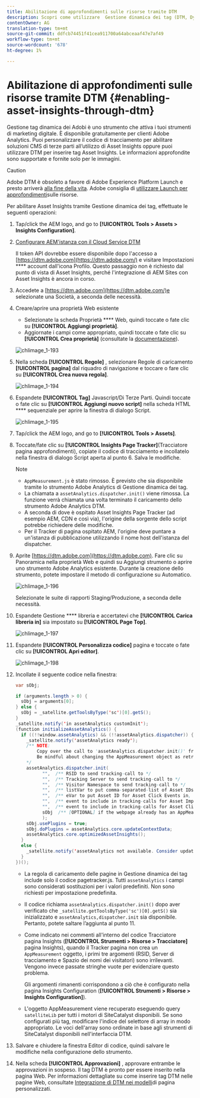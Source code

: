 ```yaml
---
title: Abilitazione di approfondimenti sulle risorse tramite DTM
description: Scopri come utilizzare  Gestione dinamica dei tag (DTM, Dynamic Tag Management) di Adobe per abilitare le informazioni sulle risorse.
contentOwner: AG
translation-type: tm+mt
source-git-commit: ddfcb74451f41cea911700a64abceaaf47e7af49
workflow-type: tm+mt
source-wordcount: '678'
ht-degree: 1%

---
```



# Abilitazione di approfondimenti sulle risorse tramite DTM {#enabling-asset-insights-through-dtm}

 Gestione tag dinamica dei Adobi è uno strumento che attiva i tuoi strumenti di marketing digitale. È disponibile gratuitamente per  clienti Adobe Analytics. Puoi personalizzare il codice di tracciamento per abilitare soluzioni CMS di terze parti all’utilizzo di Asset Insights oppure puoi utilizzare DTM per inserire tag Asset Insights. Le informazioni approfondite sono supportate e fornite solo per le immagini.

>[!CAUTION]
>
> Adobe DTM è obsoleto a favore di  Adobe Experience Platform Launch e presto arriverà [alla fine della vita](https://medium.com/launch-by-adobe/dtm-plans-for-a-sunset-3c6aab003a6f).  Adobe consiglia di [utilizzare Launch per approfondimenti](https://experienceleague.adobe.com/docs/experience-manager-learn/assets/advanced/asset-insights-launch-tutorial.html)sulle risorse.

Per abilitare Asset Insights tramite Gestione dinamica dei tag, effettuate le seguenti operazioni:

1. Tap/click the AEM logo, and go to **[!UICONTROL Tools > Assets > Insights Configuration]**.
1. [Configurare AEM&#39;istanza con il Cloud Service DTM](../sites-administering/dtm.md)

   Il token API dovrebbe essere disponibile dopo l&#39;accesso a [https://dtm.adobe.com](https://dtm.adobe.com/) e visitare Impostazioni **** account dall&#39;icona Profilo. Questo passaggio non è richiesto dal punto di vista di Asset Insights, perché l&#39;integrazione di  AEM Sites con Asset Insights è ancora in corso.

1. Accedete a [https://dtm.adobe.com](https://dtm.adobe.com/)e selezionate una Società, a seconda delle necessità.
1. Creare/aprire una proprietà Web esistente

   * Selezionate la scheda Proprietà **** Web, quindi toccate o fate clic su **[!UICONTROL Aggiungi proprietà]**.
   * Aggiornate i campi come appropriato, quindi toccate o fate clic su **[!UICONTROL Crea proprietà]** (consultate la [documentazione](https://helpx.adobe.com/experience-manager/using/dtm.html)).

   ![chlimage_1-193](assets/chlimage_1-193.png)

1. Nella scheda **[!UICONTROL Regole]** , selezionare Regole di caricamento **[!UICONTROL pagina]** dal riquadro di navigazione e toccare o fare clic su **[!UICONTROL Crea nuova regola]**.

   ![chlimage_1-194](assets/chlimage_1-194.png)

1. Espandete **[!UICONTROL Tag]** Javascript/Di Terze Parti. Quindi toccate o fate clic su **[!UICONTROL Aggiungi nuovo script]** nella scheda HTML **** sequenziale per aprire la finestra di dialogo Script.

   ![chlimage_1-195](assets/chlimage_1-195.png)

1. Tap/click the AEM logo, and go to **[!UICONTROL Tools > Assets]**.
1. Toccate/fate clic su **[!UICONTROL Insights Page Tracker]**(Tracciatore pagina approfondimenti), copiate il codice di tracciamento e incollatelo nella finestra di dialogo Script aperta al punto 6. Salva le modifiche.

   >[!NOTE]
   >
   >* `AppMeasurement.js` è stato rimosso. È previsto che sia disponibile tramite lo strumento Adobe Analytics  di Gestione dinamica dei tag.
   >* La chiamata a `assetAnalytics.dispatcher.init()` viene rimossa. La funzione verrà chiamata una volta terminato il caricamento dello strumento Adobe Analytics  DTM.
   >* A seconda di dove è ospitato Asset Insights Page Tracker (ad esempio AEM, CDN e così via), l&#39;origine della sorgente dello script potrebbe richiedere delle modifiche.
   >* Per il Tracker di pagina ospitato AEM, l&#39;origine deve puntare a un&#39;istanza di pubblicazione utilizzando il nome host dell&#39;istanza del dispatcher.


1. Aprite [https://dtm.adobe.com](https://dtm.adobe.com). Fare clic su Panoramica nella proprietà Web e quindi su Aggiungi strumento o aprire uno strumento Adobe Analytics  esistente. Durante la creazione dello strumento, potete impostare il metodo di configurazione su Automatico.

   ![chlimage_1-196](assets/chlimage_1-196.png)

   Selezionate le suite di rapporti Staging/Produzione, a seconda delle necessità.

1. Espandete Gestione **** libreria e accertatevi che **[!UICONTROL Carica libreria in]** sia impostato su **[!UICONTROL Page Top]**.

   ![chlimage_1-197](assets/chlimage_1-197.png)

1. Espandete **[!UICONTROL Personalizza codice]** pagina e toccate o fate clic su **[!UICONTROL Apri editor]**.

   ![chlimage_1-198](assets/chlimage_1-198.png)

1. Incollate il seguente codice nella finestra:

   ```java
   var sObj;
   
   if (arguments.length > 0) {
     sObj = arguments[0];
   } else {
     sObj = _satellite.getToolsByType('sc')[0].getS();
   }
   _satellite.notify('in assetAnalytics customInit');
   (function initializeAssetAnalytics() {
     if ((!!window.assetAnalytics) && (!!assetAnalytics.dispatcher)) {
       _satellite.notify('assetAnalytics ready');
       /** NOTE:
           Copy over the call to 'assetAnalytics.dispatcher.init()' from Assets Pagetracker
           Be mindful about changing the AppMeasurement object as retrieved above.
       */
       assetAnalytics.dispatcher.init(
             "",  /** RSID to send tracking-call to */
             "",  /** Tracking Server to send tracking-call to */
             "",  /** Visitor Namespace to send tracking-call to */
             "",  /** listVar to put comma-separated-list of Asset IDs for Asset Impression Events in tracking-call, e.g. 'listVar1' */
             "",  /** eVar to put Asset ID for Asset Click Events in, e.g. 'eVar3' */
             "",  /** event to include in tracking-calls for Asset Impression Events, e.g. 'event8' */
             "",  /** event to include in tracking-calls for Asset Click Events, e.g. 'event7' */
             sObj  /** [OPTIONAL] if the webpage already has an AppMeasurement object, please include the object here. If unspecified, Pagetracker Core shall create its own AppMeasurement object */
             );
       sObj.usePlugins = true;
       sObj.doPlugins = assetAnalytics.core.updateContextData;
       assetAnalytics.core.optimizedAssetInsights();
     }
     else {
       _satellite.notify('assetAnalytics not available. Consider updating the Custom Page Code', 4);
     }
   })();
   ```

   * La regola di caricamento delle pagine in Gestione dinamica dei tag include solo il codice pagetracker.js. Tutti `assetAnalytics` i campi sono considerati sostituzioni per i valori predefiniti. Non sono richiesti per impostazione predefinita.
   * Il codice richiama `assetAnalytics.dispatcher.init()` dopo aver verificato che `_satellite.getToolsByType('sc')[0].getS()` sia inizializzato e `assetAnalytics,dispatcher.init` sia disponibile. Pertanto, potete saltare l’aggiunta al punto 11.
   * Come indicato nei commenti all&#39;interno del codice Tracciatore pagina Insights (**[!UICONTROL Strumenti > Risorse > Tracciatore]** pagina Insights), quando il Tracker pagina non crea un `AppMeasurement` oggetto, i primi tre argomenti (RSID, Server di tracciamento e Spazio dei nomi dei visitatori) sono irrilevanti. Vengono invece passate stringhe vuote per evidenziare questo problema.

      Gli argomenti rimanenti corrispondono a ciò che è configurato nella pagina Insights Configuration (**[!UICONTROL Strumenti > Risorse > Insights Configuration]**).

   * L&#39;oggetto AppMeasurement viene recuperato eseguendo query `satelliteLib` per tutti i motori di SiteCatalyst disponibili. Se sono configurati più tag, modificare l&#39;indice del selettore di array in modo appropriato. Le voci dell&#39;array sono ordinate in base agli strumenti di SiteCatalyst disponibili nell&#39;interfaccia DTM.

1. Salvare e chiudere la finestra Editor di codice, quindi salvare le modifiche nella configurazione dello strumento.
1. Nella scheda **[!UICONTROL Approvazioni]** , approvare entrambe le approvazioni in sospeso. Il tag DTM è pronto per essere inserito nella pagina Web. Per informazioni dettagliate su come inserire tag DTM nelle pagine Web, consultate [Integrazione di DTM nei modelli](https://blogs.adobe.com/experiencedelivers/experience-management/integrating-dtm-custom-aem6-page-template/)di pagina personalizzati.
